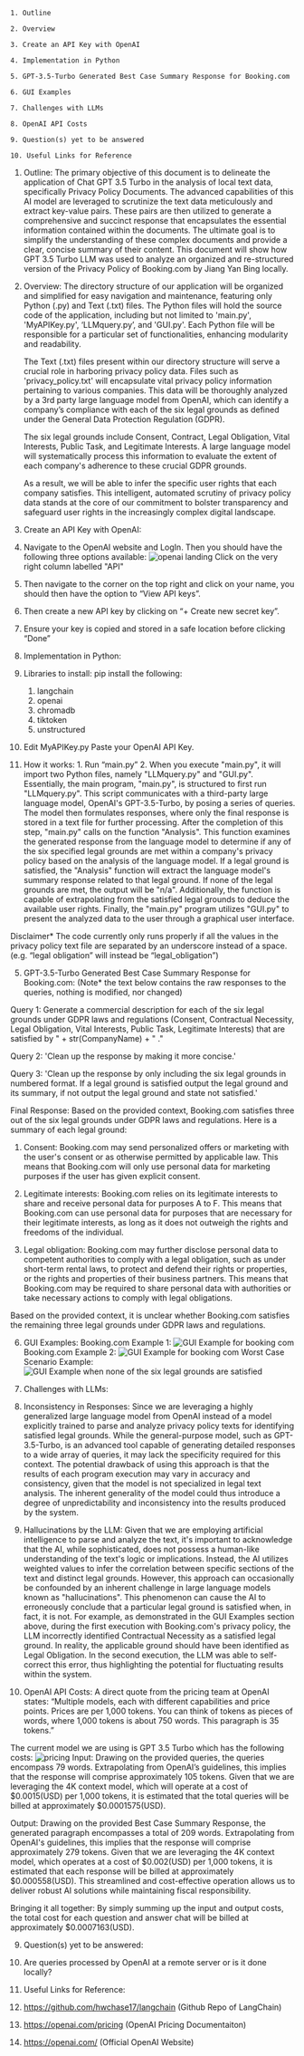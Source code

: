 	1. Outline

	2. Overview

	3. Create an API Key with OpenAI

	4. Implementation in Python

	5. GPT-3.5-Turbo Generated Best Case Summary Response for Booking.com

	6. GUI Examples

	7. Challenges with LLMs

	8. OpenAI API Costs

	9. Question(s) yet to be answered

	10. Useful Links for Reference 

1. Outline:
	The primary objective of this document is to delineate the application of Chat GPT 3.5 Turbo in the analysis of local text data, specifically Privacy Policy Documents. The advanced capabilities of this AI model are leveraged to scrutinize the text data meticulously and extract key-value pairs. These pairs are then utilized to generate a comprehensive and succinct response that encapsulates the essential information contained within the documents. The ultimate goal is to simplify the understanding of these complex documents and provide a clear, concise summary of their content.
This document will show how GPT 3.5 Turbo LLM was used to analyze an organized and re-structured version of the Privacy Policy of Booking.com by Jiang Yan Bing locally.

2. Overview: 
	The directory structure of our application will be organized and simplified for easy navigation and maintenance, featuring only Python (.py) and Text (.txt) files. The Python files will hold the source code of the application, including but not limited to 'main.py', 'MyAPIKey.py', ‘LLMquery.py’, and 'GUI.py'. Each Python file will be responsible for a particular set of functionalities, enhancing modularity and readability.

	The Text (.txt) files present within our directory structure will serve a crucial role in harboring privacy policy data. Files such as 'privacy_policy.txt' will encapsulate vital privacy policy information pertaining to various companies. This data will be thoroughly analyzed by a 3rd party large language model from OpenAI, which can identify a company’s compliance with each of the six legal grounds as defined under the General Data Protection Regulation (GDPR).

	The six legal grounds include Consent, Contract, Legal Obligation, Vital Interests, Public Task, and Legitimate Interests. A large language model will systematically process this information to evaluate the extent of each company's adherence to these crucial GDPR grounds.

	As a result, we will be able to infer the specific user rights that each company satisfies. This intelligent, automated scrutiny of privacy policy data stands at the core of our commitment to bolster transparency and safeguard user rights in the increasingly complex digital landscape.

3. Create an API Key with OpenAI:
  1. Navigate to the OpenAI website and LogIn. Then you should have the following three options available:
     ![openai landing](https://github.com/caleb-kan/GDPR-Guardian-Privacy-Policy-Compliance-Checker/assets/85497807/b1334ff0-0c5d-4ce6-96f3-c7e56dceb547)
     Click on the very right column labelled "API"
  2. Then navigate to the corner on the top right and click on your name, you should then have the option to “View API keys”.
  3. Then create a new API key by clicking on “+ Create new secret key”.
  4. Ensure your key is copied and stored in a safe location before clicking “Done”

4. Implementation in Python:
  1. Libraries to install:
    pip install the following:
      1. langchain 
      2. openai 
      3. chromadb
      4. tiktoken 
      5. unstructured 
  2. Edit MyAPIKey.py 
    Paste your OpenAI API Key.
  3. How it works: 
    1. Run “main.py”
    2. When you execute "main.py", it will import two Python files, namely "LLMquery.py" and "GUI.py". Essentially, the main program, "main.py", is structured to first run "LLMquery.py". This script communicates with a third-party large language model, OpenAI's GPT-3.5-Turbo, by posing a series of queries. The model then formulates responses, where only the final response is stored in a text file for further processing. After the completion of this step, "main.py" calls on the function "Analysis". This function examines the generated response from the language model to determine if any of the six specified legal grounds are met within a company's privacy policy based on the analysis of the language model. If a legal ground is satisfied, the "Analysis" function will extract the language model's summary response related to that legal ground. If none of the legal grounds are met, the output will be "n/a". Additionally, the function is capable of extrapolating from the satisfied legal grounds to deduce the available user rights. Finally, the "main.py" program utilizes "GUI.py" to present the analyzed data to the user through a graphical user interface.

Disclaimer* The code currently only runs properly if all the values in the privacy policy text file are separated by an underscore instead of a space. (e.g. “legal obligation” will instead be “legal_obligation”)

5. GPT-3.5-Turbo Generated Best Case Summary Response for Booking.com: 
(Note* the text below contains the raw responses to the queries, nothing is modified, nor changed)

Query 1: Generate a commercial description for each of the six legal grounds under GDPR laws and regulations (Consent, Contractual Necessity, Legal Obligation, Vital Interests, Public Task, Legitimate Interests) that are satisfied by " + str(CompanyName) + " ."

Query 2: 'Clean up the response by making it more concise.'

Query 3: 'Clean up the response by only including the six legal grounds in numbered format. If a legal ground is satisfied output the legal ground and its summary, if not output the legal ground and state not satisfied.'

Final Response: 
Based on the provided context, Booking.com satisfies three out of the six legal grounds under GDPR laws and regulations. Here is a summary of each legal ground:
	
1. Consent: Booking.com may send personalized offers or marketing with the user's consent or as otherwise permitted by applicable law. This means that Booking.com will only use personal data for marketing purposes if the user has given explicit consent.

2. Legitimate interests: Booking.com relies on its legitimate interests to share and receive personal data for purposes A to F. This means that Booking.com can use personal data for purposes that are necessary for their legitimate interests, as long as it does not outweigh the rights and freedoms of the individual.

3. Legal obligation: Booking.com may further disclose personal data to competent authorities to comply with a legal obligation, such as under short-term rental laws, to protect and defend their rights or properties, or the rights and properties of their business partners. This means that Booking.com may be required to share personal data with authorities or take necessary actions to comply with legal obligations.

Based on the provided context, it is unclear whether Booking.com satisfies the remaining three legal grounds under GDPR laws and regulations.

6. GUI Examples:
Booking.com Example 1: 
![GUI Example for booking com](https://github.com/caleb-kan/GDPR-Guardian-Privacy-Policy-Compliance-Checker/assets/85497807/31f2b14e-826c-4158-a1bc-6fda287d40fc)
Booking.com Example 2:
![GUI Example for booking com](https://github.com/caleb-kan/GDPR-Guardian-Privacy-Policy-Compliance-Checker/assets/85497807/09fb0034-f4f5-4861-a371-9a4d3c9c265d)
Worst Case Scenario Example:
![GUI Example when none of the six legal grounds are satisfied](https://github.com/caleb-kan/GDPR-Guardian-Privacy-Policy-Compliance-Checker/assets/85497807/585c6c53-6d9f-43d9-8b6e-078196bf5226)

7. Challenges with LLMs:
  1. Inconsistency in Responses:
    Since we are leveraging a highly generalized large language model from OpenAI instead of a model explicitly trained to parse and analyze privacy policy texts for identifying satisfied legal grounds. While the general-purpose model, such as GPT-3.5-Turbo, is an advanced tool capable of generating detailed responses to a wide array of queries, it may lack the specificity required for this context. The potential drawback of using this approach is that the results of each program execution may vary in accuracy and consistency, given that the model is not specialized in legal text analysis. The inherent generality of the model could thus introduce a degree of unpredictability and inconsistency into the results produced by the system.
  2. Hallucinations by the LLM:
    Given that we are employing artificial intelligence to parse and analyze the text, it's important to acknowledge that the AI, while sophisticated, does not possess a human-like understanding of the text's logic or implications. Instead, the AI utilizes weighted values to infer the correlation between specific sections of the text and distinct legal grounds. However, this approach can occasionally be confounded by an inherent challenge in large language models known as "hallucinations". This phenomenon can cause the AI to erroneously conclude that a particular legal ground is satisfied when, in fact, it is not. For example, as demonstrated in the GUI Examples section above, during the first execution with Booking.com's privacy policy, the LLM incorrectly identified Contractual Necessity as a satisfied legal ground. In reality, the applicable ground should have been identified as Legal Obligation. In the second execution, the LLM was able to self-correct this error, thus highlighting the potential for fluctuating results within the system.

8. OpenAI API Costs:
A direct quote from the pricing team at OpenAI states: “Multiple models, each with different capabilities and price points. Prices are per 1,000 tokens. You can think of tokens as pieces of words, where 1,000 tokens is about 750 words. This paragraph is 35 tokens.”

The current model we are using is GPT 3.5 Turbo which has the following costs:
![pricing](https://github.com/caleb-kan/GDPR-Guardian-Privacy-Policy-Compliance-Checker/assets/85497807/773c8d9f-b824-4c89-adac-610db7f98f96)
Input:
Drawing on the provided queries, the queries encompass 79 words. Extrapolating from OpenAI’s guidelines, this implies that the response will comprise approximately 105 tokens. Given that we are leveraging the 4K context model, which will operate at a cost of $0.0015(USD) per 1,000 tokens, it is estimated that the total queries will be billed at approximately $0.0001575(USD).  

Output:
Drawing on the provided Best Case Summary Response, the generated paragraph encompasses a total of 209 words. Extrapolating from OpenAI's guidelines, this implies that the response will comprise approximately 279 tokens. Given that we are leveraging the 4K context model, which operates at a cost of $0.002(USD) per 1,000 tokens, it is estimated that each response will be billed at approximately $0.000558(USD). This streamlined and cost-effective operation allows us to deliver robust AI solutions while maintaining fiscal responsibility.

Bringing it all together: 
By simply summing up the input and output costs, the total cost for each question and answer chat will be billed at approximately $0.0007163(USD).

9. Question(s) yet to be answered:
  1. Are queries processed by OpenAI at a remote server or is it done locally? 

10. Useful Links for Reference:
  1. https://github.com/hwchase17/langchain (Github Repo of LangChain)
  2. https://openai.com/pricing (OpenAI Pricing Documentaiton) 
  3. https://openai.com/ (Official OpenAI Website) 
